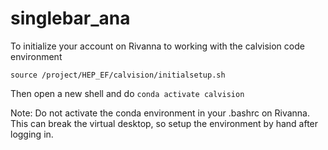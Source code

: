 # singlebar_ana

To initialize your account on Rivanna to working with the calvision code environment

```source /project/HEP_EF/calvision/initialsetup.sh```

Then open a new shell and do ```conda activate calvision```

Note: Do not activate the conda environment in your .bashrc on Rivanna.  This can break the virtual desktop, so setup the environment by hand after logging in.
